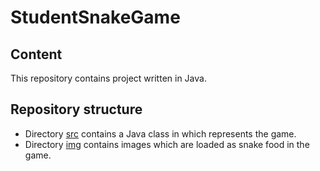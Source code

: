 # StudentSnakeGame

## Content
This repository contains project written in Java.

## Repository structure

* Directory [src](./src/main/java/rs/ac/bg/fon/game/snake/studentsnakegame) contains a Java class in which represents the game.
* Directory [img](./frontend) contains images which are loaded as snake food in the game.
